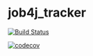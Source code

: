 # job4j_tracker

[![Build Status](https://travis-ci.com/YlaVP/job4j_tracker.svg?branch=master)](https://travis-ci.com/YlaVP/job4j_tracker)

[![codecov](https://codecov.io/gh/YlaVP/job4j_tracker/branch/master/graph/badge.svg?token=17MBNTWVCR)](https://codecov.io/gh/YlaVP/job4j_tracker)

